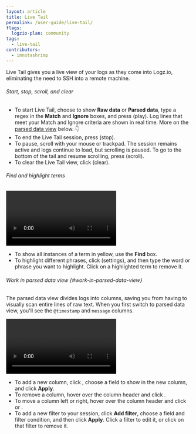 ```yaml
---
layout: article
title: Live Tail
permalink: /user-guide/live-tail/
flags:
  logzio-plan: community
tags:
  - live-tail
contributors:
  - imnotashrimp
---
```


Live Tail gives you a live view of your logs as they come into Logz.io, eliminating the need to SSH into a remote machine.

###### Start, stop, scroll, and clear

* To start Live Tail, choose to show **Raw data** or **Parsed data**, type a regex in the **Match** and **Ignore** boxes, and press <i class="li li-play"></i> (play).
  Log lines that meet your Match and Ignore criteria are shown in real time. More on the [parsed data view](#work-in-parsed-data-view) below.&nbsp;👇
* To end the Live Tail session, press <i class="li li-stop"></i> (stop).
* To pause, scroll with your mouse or trackpad.
  The session remains active and logs continue to load, but scrolling is paused.
  To go to the bottom of the tail and resume scrolling, press <i class="li li-scroll"></i> (scroll).
* To clear the Live Tail view, click <i class="li li-clear"></i> (clear).

###### Find and highlight terms

  <video autoplay loop>
    <source src="{{site.baseurl}}/videos/live-tail/live-tail--highlight-bar.mp4" type="video/mp4" />
  </video>

* To show all instances of a term in yellow, use the **Find** box.
* To highlight different phrases, click <i class="fas fa-ellipsis-h"></i> (settings), and then type the word or phrase you want to highlight.
  Click <i class="li li-x"></i> on a highlighted term to remove it.

###### Work in parsed data view {#work-in-parsed-data-view}

The parsed data view divides logs into columns, saving you from having to visually scan entire lines of raw text.
When you first switch to parsed data view, you'll see the `@timestamp` and `message` columns.

<video autoplay loop class="no-border">
  <source src="{{site.baseurl}}/videos/live-tail/live-tail--filters.mp4" type="video/mp4" />
</video>

* To add a new column, click <i class="li li-plus"></i>, choose a field to show in the new column, and click **Apply**.
* To remove a column, hover over the column header and click <i class="li li-x"></i>.
* To move a column left or right, hover over the column header and click <i class="li li-left-arrow"></i> or <i class="li li-right-arrow"></i>.
* To add a new filter to your session, click **Add filter**, choose a field and filter condition, and then click **Apply**.
  Click a filter to edit it, or click <i class="li li-x"></i> on that filter to remove it.